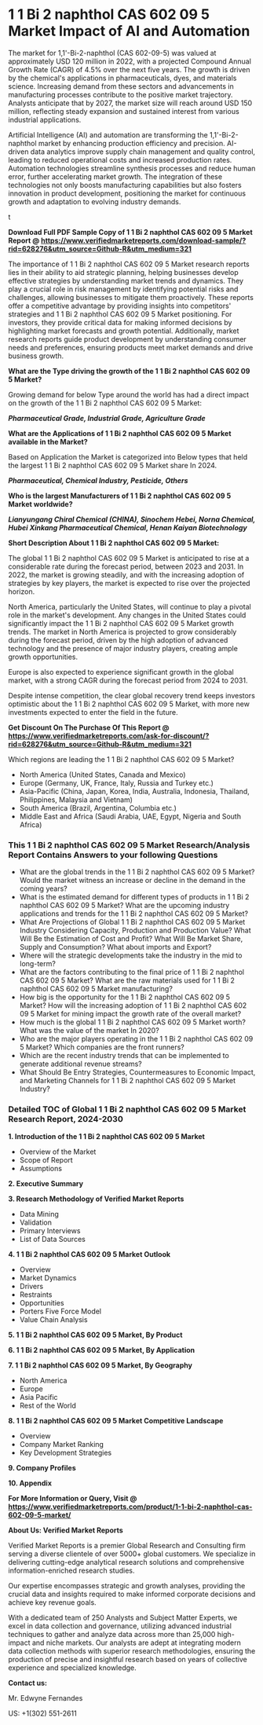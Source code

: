 <meta name="title" content="Global  1 1 Bi 2 naphthol CAS 602 09 5 Market Impact of AI and Automation"><meta name="description" content="  The market for 1,1'-Bi-2-naphthol (CAS 602-09-5) was valued at approximately USD 120 million in 2022, with a projected Compound Annual Growth Rate (CAGR) of 4.5% ove"><meta name="title" content=" 1 1 Bi 2 naphthol CAS 602 09 5 Market Size, Share, Scope, Trends, Growth, Opportunities, Analysis, Forecast"> <h1>1 1 Bi 2 naphthol CAS 602 09 5 Market Impact of AI and Automation</h1> <p>The market for 1,1'-Bi-2-naphthol (CAS 602-09-5) was valued at approximately USD 120 million in 2022, with a projected Compound Annual Growth Rate (CAGR) of 4.5% over the next five years. The growth is driven by the chemical's applications in pharmaceuticals, dyes, and materials science. Increasing demand from these sectors and advancements in manufacturing processes contribute to the positive market trajectory. Analysts anticipate that by 2027, the market size will reach around USD 150 million, reflecting steady expansion and sustained interest from various industrial applications.</p> <p>Artificial Intelligence (AI) and automation are transforming the 1,1'-Bi-2-naphthol market by enhancing production efficiency and precision. AI-driven data analytics improve supply chain management and quality control, leading to reduced operational costs and increased production rates. Automation technologies streamline synthesis processes and reduce human error, further accelerating market growth. The integration of these technologies not only boosts manufacturing capabilities but also fosters innovation in product development, positioning the market for continuous growth and adaptation to evolving industry demands.</p> t</p><p id="" class=""><strong>Download Full PDF Sample Copy of 1 1 Bi 2 naphthol CAS 602 09 5 Market Report @ <a href="https://www.verifiedmarketreports.com/download-sample/?rid=628276&utm_source=Github-R&utm_medium=321" target="_blank">https://www.verifiedmarketreports.com/download-sample/?rid=628276&utm_source=Github-R&utm_medium=321</a></strong></p><p>The importance of&nbsp;1 1 Bi 2 naphthol CAS 602 09 5 Market research reports lies in their ability to aid strategic planning, helping businesses develop effective strategies by understanding market trends and dynamics. They play a crucial role in risk management by identifying potential risks and challenges, allowing businesses to mitigate them proactively. These reports offer a competitive advantage by providing insights into competitors' strategies and 1 1 Bi 2 naphthol CAS 602 09 5 Market positioning. For investors, they provide critical data for making informed decisions by highlighting market forecasts and growth potential. Additionally, market research reports guide product development by understanding consumer needs and preferences, ensuring products meet market demands and drive business growth.</p><p><strong>What are the&nbsp;Type driving the growth of the 1 1 Bi 2 naphthol CAS 602 09 5 Market?</strong></p><p id="" class="">Growing demand for below Type around the world has had a direct impact on the growth of the 1 1 Bi 2 naphthol CAS 602 09 5 Market:</p><em><strong>Pharmaceutical Grade, Industrial Grade, Agriculture Grade</strong></em></p><strong>What are the&nbsp;Applications&nbsp;of 1 1 Bi 2 naphthol CAS 602 09 5 Market available in the Market?</strong></p><p id="" class="">Based on Application the Market is categorized into Below types that held the largest 1 1 Bi 2 naphthol CAS 602 09 5 Market share In 2024.</p><em><strong>Pharmaceutical, Chemical Industry, Pesticide, Others</strong></em></p><strong>Who is the largest Manufacturers of 1 1 Bi 2 naphthol CAS 602 09 5 Market worldwide?</strong></p><p><em><strong>Lianyungang Chiral Chemical (CHINA), Sinochem Hebei, Norna Chemical, Hubei Xinkang Pharmaceutical Chemical, Henan Kaiyan Biotechnology</strong></em></p><p id="" class=""><strong>Short Description About 1 1 Bi 2 naphthol CAS 602 09 5 Market:</strong></p><p>The global 1 1 Bi 2 naphthol CAS 602 09 5 Market is anticipated to rise at a considerable rate during the forecast period, between 2023 and 2031. In 2022, the market is growing steadily, and with the increasing adoption of strategies by key players, the market is expected to rise over the projected horizon.</p><p>North America, particularly the United States, will continue to play a pivotal role in the market's development. Any changes in the United States could significantly impact the 1 1 Bi 2 naphthol CAS 602 09 5 Market growth trends. The market in North America is projected to grow considerably during the forecast period, driven by the high adoption of advanced technology and the presence of major industry players, creating ample growth opportunities.</p><p>Europe is also expected to experience significant growth in the global market, with a strong CAGR during the forecast period from 2024 to 2031.</p><p>Despite intense competition, the clear global recovery trend keeps investors optimistic about the 1 1 Bi 2 naphthol CAS 602 09 5 Market, with more new investments expected to enter the field in the future.</p><p id="" class=""><strong>Get Discount On The Purchase Of This Report @ <a href="https://www.verifiedmarketreports.com/ask-for-discount/?rid=628276&utm_source=Github-R&utm_medium=321" target="_blank">https://www.verifiedmarketreports.com/ask-for-discount/?rid=628276&utm_source=Github-R&utm_medium=321</a></strong></p>Which regions are leading the 1 1 Bi 2 naphthol CAS 602 09 5 Market?</p><ul><li>North America (United States, Canada and Mexico)</li><li>Europe (Germany, UK, France, Italy, Russia and Turkey etc.)</li><li>Asia-Pacific (China, Japan, Korea, India, Australia, Indonesia, Thailand, Philippines, Malaysia and Vietnam)</li><li>South America (Brazil, Argentina, Columbia etc.)</li><li>Middle East and Africa (Saudi Arabia, UAE, Egypt, Nigeria and South Africa)</li></ul><h3 id="" class="">This 1 1 Bi 2 naphthol CAS 602 09 5 Market Research/Analysis Report Contains Answers to your following Questions</h3><ul><li>What are the global trends in the 1 1 Bi 2 naphthol CAS 602 09 5 Market? Would the market witness an increase or decline in the demand in the coming years?</li><li>What is the estimated demand for different types of products in 1 1 Bi 2 naphthol CAS 602 09 5 Market? What are the upcoming industry applications and trends for the 1 1 Bi 2 naphthol CAS 602 09 5 Market?</li><li>What Are Projections of Global 1 1 Bi 2 naphthol CAS 602 09 5 Market Industry Considering Capacity, Production and Production Value? What Will Be the Estimation of Cost and Profit? What Will Be Market Share, Supply and Consumption? What about imports and Export?</li><li>Where will the strategic developments take the industry in the mid to long-term?</li><li>What are the factors contributing to the final price of 1 1 Bi 2 naphthol CAS 602 09 5 Market? What are the raw materials used for 1 1 Bi 2 naphthol CAS 602 09 5 Market manufacturing?</li><li>How big is the opportunity for the 1 1 Bi 2 naphthol CAS 602 09 5 Market? How will the increasing adoption of 1 1 Bi 2 naphthol CAS 602 09 5 Market for mining impact the growth rate of the overall market?</li><li>How much is the global 1 1 Bi 2 naphthol CAS 602 09 5 Market worth? What was the value of the market In 2020?</li><li>Who are the major players operating in the 1 1 Bi 2 naphthol CAS 602 09 5 Market? Which companies are the front runners?</li><li>Which are the recent industry trends that can be implemented to generate additional revenue streams?</li><li>What Should Be Entry Strategies, Countermeasures to Economic Impact, and Marketing Channels for 1 1 Bi 2 naphthol CAS 602 09 5 Market Industry?</li></ul><h3 id="" class="">Detailed TOC of Global 1 1 Bi 2 naphthol CAS 602 09 5 Market Research Report, 2024-2030</h3><p id="" class=""><strong>1. Introduction of the 1 1 Bi 2 naphthol CAS 602 09 5 Market</strong></p><ul><li>Overview of the Market</li><li>Scope of Report</li><li>Assumptions</li></ul><p id="" class=""><strong>2. Executive Summary</strong></p><p id="" class=""><strong>3. Research Methodology of Verified Market Reports</strong></p><ul><li>Data Mining</li><li>Validation</li><li>Primary Interviews</li><li>List of Data Sources</li></ul><p id="" class=""><strong>4. 1 1 Bi 2 naphthol CAS 602 09 5 Market Outlook</strong></p><ul><li>Overview</li><li>Market Dynamics</li><li>Drivers</li><li>Restraints</li><li>Opportunities</li><li>Porters Five Force Model</li><li>Value Chain Analysis</li></ul><p id="" class=""><strong>5. 1 1 Bi 2 naphthol CAS 602 09 5 Market, By Product</strong></p><p id="" class=""><strong>6. 1 1 Bi 2 naphthol CAS 602 09 5 Market, By Application</strong></p><p id="" class=""><strong>7. 1 1 Bi 2 naphthol CAS 602 09 5 Market, By Geography</strong></p><ul><li>North America</li><li>Europe</li><li>Asia Pacific</li><li>Rest of the World</li></ul><p id="" class=""><strong>8. 1 1 Bi 2 naphthol CAS 602 09 5 Market Competitive Landscape</strong></p><ul><li>Overview</li><li>Company Market Ranking</li><li>Key Development Strategies</li></ul><p id="" class=""><strong>9. Company Profiles</strong></p><p id="" class=""><strong>10. Appendix</strong></p><p id="" class=""><strong>For More Information or Query, Visit @ <a href="https://www.verifiedmarketreports.com/product/1-1-bi-2-naphthol-cas-602-09-5-market/" target="_blank">https://www.verifiedmarketreports.com/product/1-1-bi-2-naphthol-cas-602-09-5-market/</a></strong></p><p id="" class=""><strong>About Us: Verified Market Reports</strong></p><p id="" class="">Verified Market Reports is a premier Global Research and Consulting firm serving a diverse clientele of over 5000+ global customers. We specialize in delivering cutting-edge analytical research solutions and comprehensive information-enriched research studies.</p><p id="" class="">Our expertise encompasses strategic and growth analyses, providing the crucial data and insights required to make informed corporate decisions and achieve key revenue goals.</p><p id="" class="">With a dedicated team of 250 Analysts and Subject Matter Experts, we excel in data collection and governance, utilizing advanced industrial techniques to gather and analyze data across more than 25,000 high-impact and niche markets. Our analysts are adept at integrating modern data collection methods with superior research methodologies, ensuring the production of precise and insightful research based on years of collective experience and specialized knowledge.</p><p id="" class=""><strong>Contact us:</strong></p><p id="" class="">Mr. Edwyne Fernandes</p><p id="" class="">US: +1(302) 551-2611</p>
